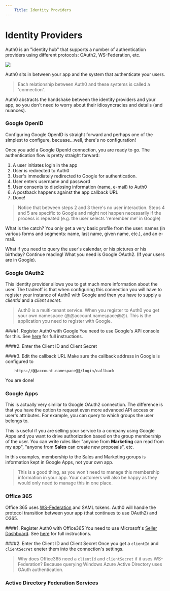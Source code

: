```yaml
---
	Title: Identity Providers
---
```


# Identity Providers 

Auth0 is an "identity hub" that supports a number of authentication providers using different protocols: OAuth2, WS-Federation, etc.

![](http://markdownr.blob.core.windows.net/images/2142124826.png)

Auth0 sits in between your app and the system that authenticate your users. 

> Each relationship between Auth0 and these systems is called a 'connection'.

Auth0 abstracts the handshake between the identity providers and your app, so you don't need to worry about their idiosyncracies and details (and nuances).

### Google OpenID
Configuring Google OpenID is straight forward and perhaps one of the simplest to configure, becuase...well, there's no configuration!

Once you add a Google OpenId connection, you are ready to go. The authentication flow is pretty straight forward:

1. A user initiates login in the app
2. User is redirected to Auth0 
3. User's immediately redirected to Google for authentication. 
4. User enters username and password 
5. User consents to disclosing information (name, e-mail) to Auth0
6. A postback happens against the app callback URL
7. Done!

> Notice that between steps 2 and 3 there's no user interaction. Steps 4 and 5 are specific to Google and might not happen necessarily if the process is repeated (e.g. the user selects 'remember me' in Google)

What is the catch? You only get a very basic profile from the user: names (in various forms and segments: name, last name, given name, etc.), and an e-mail.

What if you need to query the user's calendar, or his pictures or his birthday? Continue reading! What you need is Google OAuth2. (If your users are in Google). 

### Google OAuth2
This identity provider allows you to get much more information about the user. The tradeoff is that when configuring this connection you will have to register your instance of Auth0 with Google and then you have to supply a _clientid_ and a _client secret_.

> Auth0 is a multi-tenant service. When you register to Auth0 you get your own namespace (@@account.namespace@@). This is the application you need to register with Google.

####1. Register Auth0 with Google
You need to use Google's API console for this. See [here](goog-clientid) for full instructions. 

####2. Enter the Client ID and Client Secret

####3. Edit the callback URL
Make sure the callback address in Google is configured to

        https://@@account.namespace@@/login/callback
        
You are done! 

### Google Apps
This is actually very similar to Google OAuth2 connection. The difference is that you have the option to request even more advanced API access or user's attributes. For example, you can query to which groups the user belongs to.

This is useful if you are selling your service to a company using Google Apps and you want to drive authorization based on the group membership of the user. You can write rules like: "anyone from __Marketing__ can read from my app", "anyone from __Sales__ can create new proposals", etc.

In this examples, membership to the Sales and Marketing gorups is information kept in Google Apps, not your own app.

> This is a good thing, as you won't need to manage this membership information in your app. Your customers will also be happy as they would only need to manage this in one place. 

### Office 365
Office 365 uses [WS-Federation](http://docs.oasis-open.org/wsfed/federation/v1.2/os/ws-federation-1.2-spec-os.html) and SAML tokens. Auth0 will handle the protocol transition between your app (that continues to use OAuth2) and O365.

####1. Register Auth0 with Office365
You need to use Microsoft's [Seller Dashboard](https://sellerdashboard.microsoft.com). See [here](o365-clientid) for full instructions. 

####2. Enter the Client ID and Client Secret
Once you get a `clientId` and `clientSecret` eneter them into the connection's settings.

> Why does Office365 need a `clientId` and `clientSecret` if it uses WS-Federation? Because querying Windows Azure Active Directory uses OAuth authentication. 

### Active Directory Federation Services

